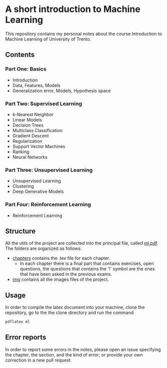 # A short introduction to Machine Learning

This repository contains my personal notes about the course Introduction to Machine Learning of University of Trento.

## Contents

### Part One: Basics

- Introduction
- Data, Features, Models
- Generalization error, Models, Hypothesis space

### Part Two: Supervised Learning

- k-Nearest Neighbor
- Linear Models
- Decision Trees
- Multiclass Classification
- Gradient Descent
- Regularization
- Support Vector Machines
- Ranking
- Neural Networks

### Part Three: Unsupervised Learning

- Unsupervised Learning
- Clustering
- Deep Generative Models

### Part Four: Reinforcement Learning

- Reinforcement Learning

## Structure

All the utils of the project are collected into the principal file, called [ml.pdf](ml.pdf). The folders are organized as follows:

- [chapters](chapters/) contains the .tex file for each chapter.
  - In each chapter there is a final part that contains exercises, open questions, the questions that contains the '!' symbol are the ones that have been asked in the previous exams.
- [img](img/) contains all the images files of the project.

## Usage

In order to compile the latex document into your machine, clone the repository, go to the the clone directory and run the command

```bash
pdflatex ml
```

## Error reports

In order to report some errors in the notes, please open an issue specifying the chapter, the section, and the kind of error; or provide your own correction in a new pull request.
